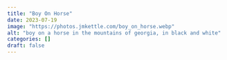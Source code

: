 ```yaml
---
title: "Boy On Horse"
date: 2023-07-19
image: "https://photos.jmkettle.com/boy_on_horse.webp"
alt: "boy on a horse in the mountains of georgia, in black and white"
categories: []
draft: false
---
```

